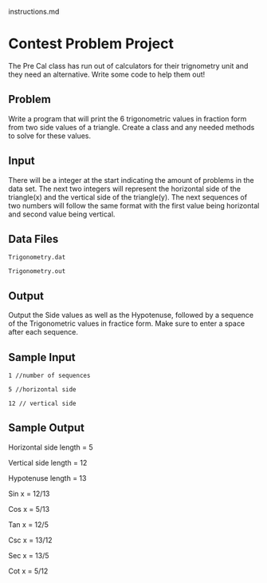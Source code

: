 instructions.md
# Contest Problem Project

The Pre Cal class has run out of calculators for their trignometry unit and they need an alternative. Write some code to help them out!

## Problem

Write a program that will print the 6 trigonometric values in fraction form from two side values of a triangle. Create a class and any needed methods to solve for these values.

## Input

There will be a integer at the start indicating the amount of problems in the data set. The next two integers will represent the horizontal side of the triangle(x) and the vertical side of the triangle(y). The next sequences of two numbers will follow the same format with the first value being horizontal and second value being vertical.

## Data  Files

`Trigonometry.dat`

`Trigonometry.out`

## Output

Output the Side values as well as the Hypotenuse, followed by a sequence of the Trigonometric values in fractice form. Make sure to enter a space after each sequence.

## Sample Input

`1 //number of sequences`

`5 //horizontal side`

`12 // vertical side`

## Sample Output

Horizontal side length = 5

Vertical side length = 12

Hypotenuse length = 13

Sin x = 12/13

Cos x = 5/13

Tan x = 12/5

Csc x = 13/12

Sec x = 13/5

Cot x = 5/12




